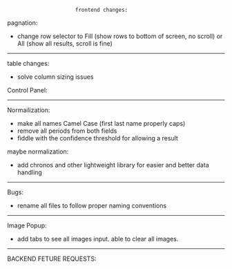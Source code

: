                           frontend changes:

pagnation:

- change row selector to Fill (show rows to bottom of screen, no scroll) or All (show all results, scroll is fine)

---

table changes:

- solve column sizing issues

Control Panel:

---

Normailization:

- make all names Camel Case (first last name properly caps)
- remove all periods from both fields
- fiddle with the confidence threshold for allowing a result

maybe normalization:

- add chronos and other lightweight library for easier and better data handling

---

Bugs:

- rename all files to follow proper naming conventions

---

Image Popup:

- add tabs to see all images input. able to clear all images.

---

BACKEND FETURE REQUESTS:
